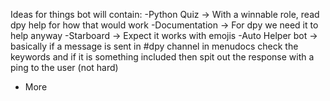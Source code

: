 Ideas for things bot will contain:
-Python Quiz -> With a winnable role, read dpy help for how that would work
-Documentation -> For dpy we need it to help anyway
-Starboard -> Expect it works with emojis 
-Auto Helper bot -> basically if a message is sent in #dpy channel in menudocs check the keywords and if it is something included then spit out the response with a ping to the user (not hard)
+ More
